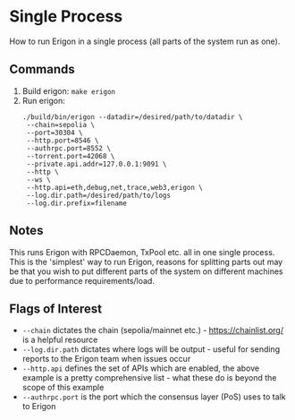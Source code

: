 # Single Process

How to run Erigon in a single process (all parts of the system run as one).

## Commands

1. Build erigon: `make erigon`
2. Run erigon:
    ``` 
    ./build/bin/erigon --datadir=/desired/path/to/datadir \
     --chain=sepolia \
     --port=30304 \
     --http.port=8546 \
     --authrpc.port=8552 \
     --torrent.port=42068 \
     --private.api.addr=127.0.0.1:9091 \
     --http \
     --ws \
     --http.api=eth,debug,net,trace,web3,erigon \
     --log.dir.path=/desired/path/to/logs
     --log.dir.prefix=filename
     ```

## Notes

This runs Erigon with RPCDaemon, TxPool etc. all in one single process. This is the 'simplest' way to run Erigon, reasons for splitting parts out may be that you wish to put different parts of the system on different machines due to performance requirements/load.

## Flags of Interest

- `--chain` dictates the chain (sepolia/mainnet etc.) - https://chainlist.org/ is a helpful resource
- `--log.dir.path` dictates where logs will be output - useful for sending reports to the Erigon team when issues occur
- `--http.api` defines the set of APIs which are enabled, the above example is a pretty comprehensive list - what these do is beyond the scope of this example
- `--authrpc.port` is the port which the consensus layer (PoS) uses to talk to Erigon
